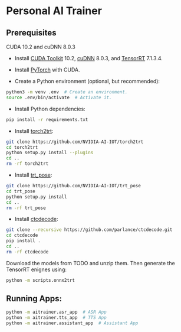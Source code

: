 # Personal AI Trainer

## Prerequisites

 CUDA 10.2 and cuDNN 8.0.3
- Install [CUDA Toolkit](https://docs.nvidia.com/cuda/cuda-installation-guide-linux/index.html) 10.2, [cuDNN](https://docs.nvidia.com/deeplearning/cudnn/install-guide/index.html) 8.0.3, and [TensorRT](https://docs.nvidia.com/deeplearning/tensorrt/install-guide/index.html) 7.1.3.4.

- Install [PyTorch](https://pytorch.org/) with CUDA.

- Create a Python environment (optional, but recommended):

```bash
python3 -m venv .env  # Create an environment.
source .env/bin/activate  # Activate it.
```

- Install Python dependencies:

```bash
pip install -r requirements.txt
```

- Install [torch2trt](https://github.com/NVIDIA-AI-IOT/torch2trt):

```bash
git clone https://github.com/NVIDIA-AI-IOT/torch2trt
cd torch2trt
python setup.py install --plugins
cd ..
rm -rf torch2trt
```

- Install [trt_pose](https://github.com/NVIDIA-AI-IOT/trt_pose):
```bash
git clone https://github.com/NVIDIA-AI-IOT/trt_pose
cd trt_pose
python setup.py install
cd ..
rm -rf trt_pose
```

- Install [ctcdecode](https://github.com/parlance/ctcdecode):

```bash
git clone --recursive https://github.com/parlance/ctcdecode.git
cd ctcdecode
pip install .
cd ..
rm -rf ctcdecode
```

Download the models from TODO and unzip them. Then generate the TensorRT enignes using:

```bash
python -m scripts.onnx2trt
```

## Running Apps:

```bash
python -m aitrainer.asr_app  # ASR App
python -m aitrainer.tts_app  # TTS App
python -m aitrainer.assistant_app  # Assistant App
```